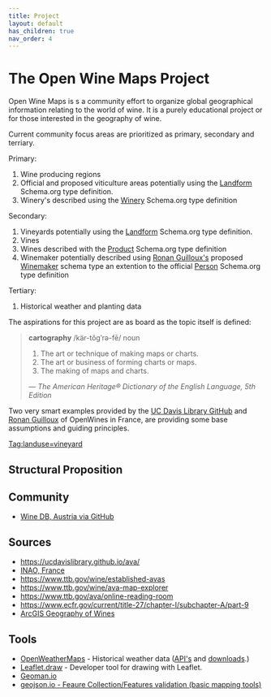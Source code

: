 ```yaml
---
title: Project
layout: default
has_children: true
nav_order: 4
---
```


# The Open Wine Maps Project

Open Wine Maps is s a community effort to organize global geographical information relating to the world of wine. It is a purely educational project or for those interested in the geography of wine.

Current community focus areas are prioritized as primary, secondary and terriary.

Primary: 

1. Wine producing regions
2. Official and proposed viticulture areas potentially using the [Landform](https://schema.org/Landform) Schema.org type definition.
3. Winery's described using the [Winery](https://schema.org/Winery) Schema.org type definition 

Secondary:

1. Vineyards potentially using the [Landform](https://schema.org/Landform) Schema.org type definition.
2. Vines
3. Wines described with the [Product](https://schema.org/Product) Schema.org type definition
4. Winemaker potentially described using [Ronan Guilloux's](https://github.com/ronanguilloux) proposed [Winemaker](https://github.com/OpenWines/Ontology/blob/master/1.0/Winemaker.md) schema type an extention to the official [Person](https://schema.org/Person) Schema.org type definition

Tertiary:

1. Historical weather and planting data


The aspirations for this project are as board as the topic itself is defined:

> **cartography** /kär-tŏg′rə-fē/ noun
> 1. The art or technique of making maps or charts.
> 2. The art or business of forming charts or maps.
> 3. The making of maps and charts.
> 
> — _The American Heritage® Dictionary of the English Language, 5th Edition_

Two very smart examples provided by the [UC Davis Library GitHub](https://github.com/UCDavisLibrary/ava) and [Ronan Guilloux](https://github.com/ronanguilloux) of OpenWines in France, are providing some base assumptions and guiding principles. 

[Tag:landuse=vineyard](https://wiki.openstreetmap.org/wiki/Tag:landuse%3Dvineyard)

## Structural Proposition

## Community
 - [Wine DB, Austria via GitHub](https://github.com/openwine)

## Sources
 - https://ucdavislibrary.github.io/ava/
 - [INAO, France](https://www.inao.gouv.fr/eng/Publications/Donnees-et-cartes/Informations-geographiques)
 - https://www.ttb.gov/wine/established-avas
 - https://www.ttb.gov/wine/ava-map-explorer
 - https://www.ttb.gov/ava/online-reading-room
 - https://www.ecfr.gov/current/title-27/chapter-I/subchapter-A/part-9
 - [ArcGIS Geography of Wines](https://storymaps.arcgis.com/stories/dd22ddbe5a0c433a80e2a75b61065570)

## Tools

- [OpenWeatherMaps](https://openweathermap.org/history) - Historical weather data ([API's](https://openweathermap.org/api#history) and [downloads](https://openweathermap.org/history-bulk#examples).)
- [Leaflet.draw](https://github.com/Leaflet/Leaflet.draw#readme) - Developer tool for drawing with Leaflet.
- [Geoman.io](https://www.geoman.io/docs/toolbar)
- [geojson.io - Feaure Collection/Features validation (basic mapping tools)](http://geojson.io)
